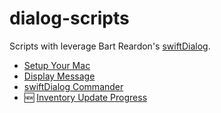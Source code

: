 # dialog-scripts
Scripts with leverage Bart Reardon's [swiftDialog](https://github.com/bartreardon/swiftDialog).

- [Setup Your Mac](https://github.com/dan-snelson/dialog-scripts/tree/main/Setup%20Your%20Mac)
- [Display Message](https://github.com/dan-snelson/dialog-scripts/tree/main/Display%20Message)
- [swiftDialog Commander](https://github.com/dan-snelson/dialog-scripts/tree/main/swiftDialog%20Commander)
- :new: [Inventory Update Progress](https://github.com/dan-snelson/dialog-scripts/tree/main/Inventory%20Update%20Progress)